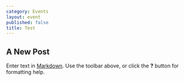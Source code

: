 ```yaml
---
category: Events
layout: event
published: false
title: Test
---
```


## A New Post

Enter text in [Markdown](http://daringfireball.net/projects/markdown/). Use the toolbar above, or click the **?** button for formatting help.

